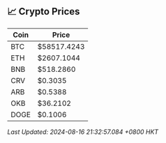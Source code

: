 ## 📈 Crypto Prices

| Coin | Price |
| ---- | ----- |
| BTC | $58517.4243 |
| ETH | $2607.1044 |
| BNB | $518.2860 |
| CRV | $0.3035 |
| ARB | $0.5388 |
| OKB | $36.2102 |
| DOGE | $0.1006 |

_Last Updated: 2024-08-16 21:32:57.084 +0800 HKT_